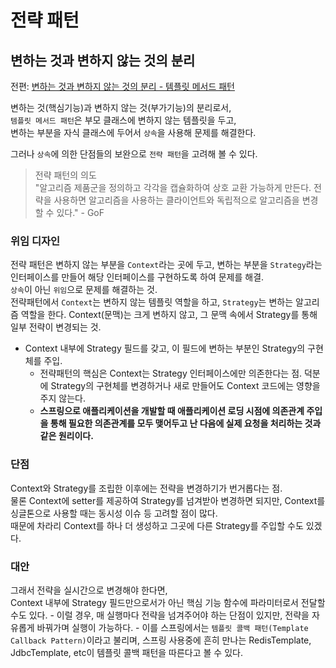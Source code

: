 # 전략 패턴

## 변하는 것과 변하지 않는 것의 분리
전편: [변하는 것과 변하지 않는 것의 분리 - 템플릿 메서드 패턴](./TemplateMethodPatern)   

변하는 것(핵심기능)과 변하지 않는 것(부가기능)의 분리로서,  
`템플릿 메서드 패턴`은 부모 클래스에 변하지 않는 템플릿을 두고,  
변하는 부분을 자식 클래스에 두어서 `상속`을 사용해 문제를 해결한다.

그러나 `상속`에 의한 단점들의 보완으로 `전략 패턴`을 고려해 볼 수 있다.
> 전략 패턴의 의도  
"알고리즘 제품군을 정의하고 각각을 캡슐화하여 상호 교환 가능하게 만든다. 전략을 사용하면 알고리즘을 사용하는 클라이언트와 독립적으로 알고리즘을 변경할 수 있다." - GoF

### 위임 디자인
전략 패턴은 변하지 않는 부분을 `Context`라는 곳에 두고, 변하는 부분을 `Strategy`라는 인터페이스를 만들어 해당 인터페이스를 구현하도록 하여 문제를 해결.    
`상속`이 아닌 `위임`으로 문제를 해결하는 것.    
전략패턴에서 `Context`는 변하지 않는 템플릿 역할을 하고, `Strategy`는 변하는 알고리즘 역할을 한다. Context(문맥)는 크게 변하지 않고, 그 문맥 속에서 Strategy를 통해 일부 전략이 변경되는 것. 
 
- Context 내부에 Strategy 필드를 갖고, 이 필드에 변하는 부분인 Strategy의 구현체를 주입. 
    - 전략패턴의 핵심은 Context는 Strategy 인터페이스에만 의존한다는 점. 덕분에 Strategy의 구현체를 변경하거나 새로 만들어도 Context 코드에는 영향을 주지 않는다.
    - **스프링으로 애플리케이션을 개발할 때 애플리케이션 로딩 시점에 의존관계 주입을 통해 필요한 의존관계를 모두 맺어두고 난 다음에 실제 요청을 처리하는 것과 같은 원리이다.**

### 단점
Context와 Strategy를 조립한 이후에는 전략을 변경하기가 번거롭다는 점.  
물론 Context에 setter를 제공하여 Strategy를 넘겨받아 변경하면 되지만, Context를 싱글톤으로 사용할 때는 동시성 이슈 등 고려할 점이 많다.  
때문에 차라리 Context를 하나 더 생성하고 그곳에 다른 Strategy를 주입할 수도 있겠다.

### 대안
그래서 전략을 실시간으로 변경해야 한다면,  
Context 내부에 Strategy 필드만으로서가 아닌 핵심 기능 함수에 파라미터로서 전달할 수도 있다.
    - 이럴 경우, 매 실행마다 전략을 넘겨주어야 하는 단점이 있지만, 전략을 자유롭게 바꿔가며 실행이 가능하다.
    - 이를 스프링에서는 `템플릿 콜백 패턴(Template Callback Pattern)`이라고 불리며, 스프링 사용중에 흔히 만나는 RedisTemplate, JdbcTemplate, etc이 템플릿 콜백 패턴을 따른다고 볼 수 있다.
